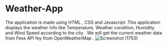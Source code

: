# Weather-App
The application is made using HTML , CSS and Javascript .This application displays the weather info like Temperature,  Weather condition, Humidity and Wind Speed according to the city . We will get the current weather data from Fess API fey from OpenWeatherMap .
![Screenshot (1753)](https://github.com/Taneesha-02/Weather-App/assets/95531688/e67594ed-7647-4860-98e6-9ac6f7a8baf6)
